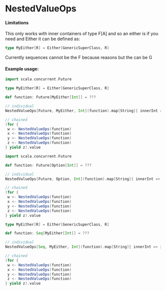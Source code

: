 # NestedValueOps

#### Limitations
This only works with inner containers of type F\[A] and so an either is if you need and Either it can be defined as: 
```scala
type MyEither[R] = Either[GenericSuperClass, R]
```
Currently sequences cannot be the F because reasons but the can be G

#### Example usage: 
```scala
import scala.concurrent.Future

type MyEither[R] = Either[GenericSuperClass, R]

def function: Future[MyEither[Int]] = ???

// individual
NestedValueOps[Future, MyEither, Int](function).map[String]{ innerInt => innerInt.toString }.value

// chained
(for {
 w <- NestedValueOps(function)
 x <- NestedValueOps(function)
 y <- NestedValueOps(function)
 z <- NestedValueOps(function)
} yield z).value
```
```scala
import scala.concurrent.Future

def function: Future[Option[Int]] = ???

// individual
NestedValueOps[Future, Option, Int](function).map[String]{ innerInt => innerInt.toString }.value

// chained
(for {
 w <- NestedValueOps(function)
 x <- NestedValueOps(function)
 y <- NestedValueOps(function)
 z <- NestedValueOps(function)
} yield z).value
```
```scala
type MyEither[R] = Either[GenericSuperClass, R]

def function: Seq[MyEither[Int]] = ???

// individual
NestedValueOps[Seq, MyEither, Int](function).map[String]{ innerInt => innerInt.toString }.value

// chained
(for {
 w <- NestedValueOps(function)
 x <- NestedValueOps(function)
 y <- NestedValueOps(function)
 z <- NestedValueOps(function)
} yield z).value
```
